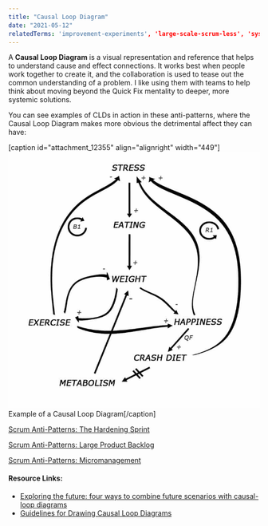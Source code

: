 ```yaml
---
title: "Causal Loop Diagram"
date: "2021-05-12"
relatedTerms: 'improvement-experiments', 'large-scale-scrum-less', 'systems-thinking'
---
```


A **Causal Loop Diagram** is a visual representation and reference that helps to understand cause and effect connections. It works best when people work together to create it, and the collaboration is used to tease out the common understanding of a problem. I like using them with teams to help think about moving beyond the Quick Fix mentality to deeper, more systemic solutions.

You can see examples of CLDs in action in these anti-patterns, where the Causal Loop Diagram makes more obvious the detrimental affect they can have:

\[caption id="attachment\_12355" align="alignright" width="449"\]![Example of a Causal Loop Diagram](images/Causal-Loop-Diagram.jpg) Example of a Causal Loop Diagram\[/caption\]

[Scrum Anti-Patterns: The Hardening Sprint](/blog/antipattern-hardening-sprint.html)

[Scrum Anti-Patterns: Large Product Backlog](https://resources.scrumalliance.org/Article/scrum-anti-patterns-large-product-backlog)

[Scrum Anti-Patterns: Micromanagement](/blog/scrum-anti-patterns-micromanagement.html)

#### Resource Links:

- [Exploring the future: four ways to combine future scenarios with causal-loop diagrams](https://blog.kumu.io/exploring-the-future-four-ways-to-combine-future-scenarios-with-causal-loop-diagrams-78a6869af05f)
- [Guidelines for Drawing Causal Loop Diagrams](http://www.cs.toronto.edu/~sme/SystemsThinking/2014/GuidelinesforDrawingCausalLoopDiagrams.pdf)

